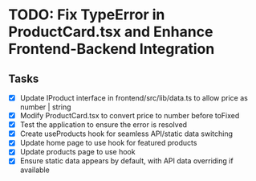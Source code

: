 # TODO: Fix TypeError in ProductCard.tsx and Enhance Frontend-Backend Integration

## Tasks
- [x] Update IProduct interface in frontend/src/lib/data.ts to allow price as number | string
- [x] Modify ProductCard.tsx to convert price to number before toFixed
- [x] Test the application to ensure the error is resolved
- [x] Create useProducts hook for seamless API/static data switching
- [x] Update home page to use hook for featured products
- [x] Update products page to use hook
- [x] Ensure static data appears by default, with API data overriding if available
